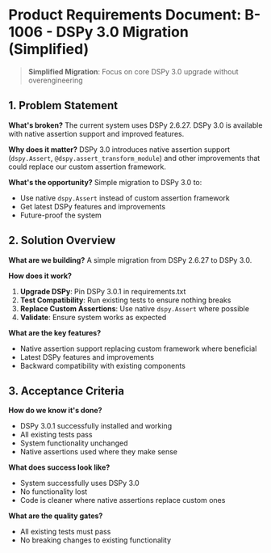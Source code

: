 <!-- ANCHOR_KEY: prd-b-1006-dspy-3-0-migration -->
<!-- ANCHOR_PRIORITY: 35 -->
<!-- ROLE_PINS: ["planner", "implementer"] -->
<!-- Backlog ID: B-1006 -->
<!-- Status: todo -->
<!-- Priority: High -->
<!-- Dependencies: B-1003 -->
<!-- Version: 2.0 -->
<!-- Date: 2025-01-23 -->

# Product Requirements Document: B-1006 - DSPy 3.0 Migration (Simplified)

> **Simplified Migration**: Focus on core DSPy 3.0 upgrade without overengineering

## 1. Problem Statement

**What's broken?** The current system uses DSPy 2.6.27. DSPy 3.0 is available with native assertion support and improved features.

**Why does it matter?** DSPy 3.0 introduces native assertion support (`dspy.Assert`, `@dspy.assert_transform_module`) and other improvements that could replace our custom assertion framework.

**What's the opportunity?** Simple migration to DSPy 3.0 to:
- Use native `dspy.Assert` instead of custom assertion framework
- Get latest DSPy features and improvements
- Future-proof the system

## 2. Solution Overview

**What are we building?** A simple migration from DSPy 2.6.27 to DSPy 3.0.

**How does it work?**
1. **Upgrade DSPy**: Pin DSPy 3.0.1 in requirements.txt
2. **Test Compatibility**: Run existing tests to ensure nothing breaks
3. **Replace Custom Assertions**: Use native `dspy.Assert` where possible
4. **Validate**: Ensure system works as expected

**What are the key features?**
- Native assertion support replacing custom framework where beneficial
- Latest DSPy features and improvements
- Backward compatibility with existing components

## 3. Acceptance Criteria

**How do we know it's done?**
- DSPy 3.0.1 successfully installed and working
- All existing tests pass
- System functionality unchanged
- Native assertions used where they make sense

**What does success look like?**
- System successfully uses DSPy 3.0
- No functionality lost
- Code is cleaner where native assertions replace custom ones

**What are the quality gates?**
- All existing tests must pass
- No breaking changes to existing functionality
